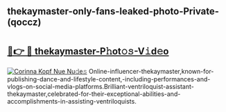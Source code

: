 ## thekaymaster-only-fans​-leaked-photo​-Private-(qoccz)


# <h2><a href="https://mediaupload.pro?title=thekaymaster&ref=git">🔗👉 🔴 thekaymaster-P𝚑ot𝚘𝚜-V𝚒d𝚎o</a></h2>

[![Corinna Kopf Nue Nu𝚍e𝚜](https://i.imgur.com/0qMVB7G.gif)](https://mediaupload.pro?title=thekaymaster&ref=git)
Online-influencer-thekaymaster,known-for-publishing-dance-and-lifestyle-content,-including-performances-and-vlogs-on-social-media-platforms.Brilliant-ventriloquist-assistant-thekaymaster,celebrated-for-their-exceptional-abilities-and-accomplishments-in-assisting-ventriloquists.  